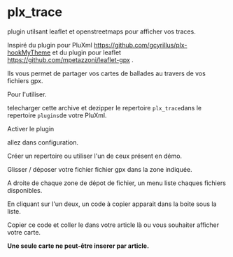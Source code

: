 # plx_trace
plugin utilsant leaflet et openstreetmaps pour afficher vos traces.

Inspiré du plugin pour PluXml https://github.com/gcyrillus/plx-hookMyTheme  et du plugin pour leaflet https://github.com/mpetazzoni/leaflet-gpx .

Ils vous permet de partager vos cartes de ballades au travers de vos fichiers gpx.

Pour l'utiliser.

telecharger cette archive et dezipper le repertoire `plx_trace`dans le repertoire `plugins`de votre PluXml.

Activer le plugin

allez dans configuration.

Créer un repertoire ou utiliser l'un de ceux présent en démo.

Glisser / déposer votre fichier fichier gpx dans la zone indiquée.

A droite de chaque zone de dépot de fichier, un menu liste chaques fichiers disponibles.

En cliquant sur l'un deux, un code à copier apparait dans la boite sous la liste.

Copier ce code et coller le dans votre article là ou vous souhaiter afficher votre carte.

**Une seule carte ne peut-être inserer par article.**
